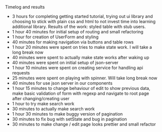 Timelog and results

* 3 hours for completing getting started tutorial, trying out ui library and choosing to stick with plain css and html to not invest time into learning additional library. Results of the work: styled table with stub users.
* 1 hour 40 minutes for initial setup of routing and small refactoring
* 1 hour for creation of UserForm and styling
* 40 minutes for making navigation via buttons and table rows
* 1 hour 20 minutes were spent on tries to make state work. I will take a long break now
* 40 minutes were spent to actually make state works after waking up
* 40 minutes were spent on initial setup of json-server
* 1 hour 10 minutes were spent on creating service for handling api requests
* 25 minutes were spent on playing with spinner. Will take long break now
* 40 minutes for use json server in our components
* 1 hour 15 minutes to change behaviour of edit to show previous data, make basic validation of form with regexp and navigate to root page after changing/creating user
* 1 hour to try make search work
* 30 minutes to actually make search work
* 1 hour 30 minutes to make buggy version of pagination
* 30 minutes to fix bug with setState and bug in pagination
* 30 minutes to make change / edit page looks prettier and small refactor
